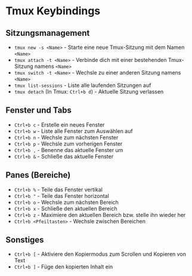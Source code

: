 # Tmux Keybindings

## Sitzungsmanagement
- `tmux new -s <Name>` - Starte eine neue Tmux-Sitzung mit dem Namen `<Name>`
- `tmux attach -t <Name>` - Verbinde dich mit einer bestehenden Tmux-Sitzung namens `<Name>`
- `tmux switch -t <Name>` - Wechsle zu einer anderen Sitzung namens `<Name>`
- `tmux list-sessions` - Liste alle laufenden Sitzungen auf
- `tmux detach` (In Tmux: `Ctrl+b d`) - Aktuelle Sitzung verlassen

## Fenster und Tabs
- `Ctrl+b c` - Erstelle ein neues Fenster
- `Ctrl+b w` - Liste alle Fenster zum Auswählen auf
- `Ctrl+b n` - Wechsle zum nächsten Fenster
- `Ctrl+b p` - Wechsle zum vorherigen Fenster
- `Ctrl+b ,` - Benenne das aktuelle Fenster um
- `Ctrl+b &` - Schließe das aktuelle Fenster

## Panes (Bereiche)
- `Ctrl+b %` - Teile das Fenster vertikal
- `Ctrl+b "` - Teile das Fenster horizontal
- `Ctrl+b o` - Wechsle zum nächsten Bereich
- `Ctrl+b x` - Schließe den aktuellen Bereich
- `Ctrl+b z` - Maximiere den aktuellen Bereich bzw. stelle ihn wieder her
- `Ctrl+b <Pfeiltasten>` - Wechsle zwischen Bereichen

## Sonstiges
- `Ctrl+b [` - Aktiviere den Kopiermodus zum Scrollen und Kopieren von Text
- `Ctrl+b ]` - Füge den kopierten Inhalt ein